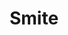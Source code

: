 ---
title: Smite
crosslinks:
- youtubefactsbot
- u_imguralbumbot
- livven
- SmiteLFM
- youtubot
- alotabot
- DrYoshiyahu
- john_yukis_bots
- gank
- anti_gif_bot
- tmsbmeta
- SMITEGODCONCEPTS
- Paladins
- hearthstone
- titlegore
- SmiteTrades
- SMITEOdyssey
- u_BluesVult
- autourbanbot
- DotA2
---